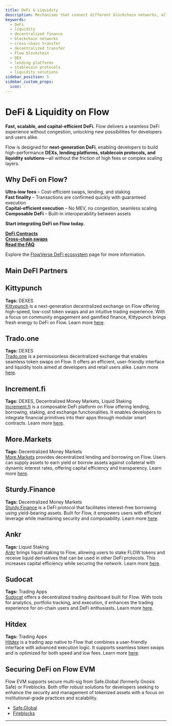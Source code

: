 ```yaml
---
title: DeFi & Liquidity
description: Mechanisms that connect different blockchain networks, allowing secure and decentralized transfer of assets and data across platforms.
keywords:
  - DeFi
  - liquidity
  - decentralized finance
  - blockchain networks
  - cross-chain transfer
  - decentralized transfer
  - Flow blockchain
  - DEX
  - lending platforms
  - stablecoin protocols
  - liquidity solutions
sidebar_position: 5
sidebar_custom_props:
  icon: 💧
---
```


# DeFi & Liquidity on Flow

**Fast, scalable, and capital-efficient DeFi.** Flow delivers a seamless DeFi experience without congestion, unlocking new possibilities for developers and users alike.

Flow is designed for **next-generation DeFi**, enabling developers to build high-performance **DEXs, lending platforms, stablecoin protocols, and liquidity solutions**—all without the friction of high fees or complex scaling layers.

## Why DeFi on Flow?

**Ultra-low fees** – Cost-efficient swaps, lending, and staking  
**Fast finality** – Transactions are confirmed quickly with guaranteed execution  
**Capital-efficient execution** – No MEV, no congestion, seamless scaling  
**Composable DeFi** – Built-in interoperability between assets

**Start integrating DeFi on Flow today.**

**[DeFi Contracts](./defi-contracts.md)**  
**[Cross-chain swaps](./cross-chain-swaps.md)**  
**[Read the FAQ](./faq.md)**

Explore the [FlowVerse DeFi ecosystem](https://www.flowverse.co/?categories=defi) page for more information.

## Main DeFI Partners 

<div id="cards" className="cards">

## Kittypunch

**Tags:** DEXES  
[Kittypunch][1] is a next-generation decentralized exchange on Flow offering high-speed, low-cost token swaps and an intuitive trading experience. With a focus on community engagement and gamified finance, Kittypunch brings fresh energy to DeFi on Flow. Learn more [here][9]. 

## Trado.one

**Tags:** DEXES  
[Trado.one][2] is a permissionless decentralized exchange that enables seamless token swaps on Flow. It offers an efficient, user-friendly interface and liquidity tools aimed at developers and retail users alike. Learn more [here][10]. 

## Increment.fi

**Tags:** DEXES, Decentralized Money Markets, Liquid Staking  
[Increment.fi][3] is a composable DeFi platform on Flow offering lending, borrowing, staking, and exchange functionalities. It enables developers to integrate financial primitives into their apps through modular smart contracts. Learn more [here][11]. 

## More.Markets

**Tags:** Decentralized Money Markets  
[More.Markets][4] provides decentralized lending and borrowing on Flow. Users can supply assets to earn yield or borrow assets against collateral with dynamic interest rates, offering capital efficiency and transparency. Learn more [here][12]. 

## Sturdy.Finance

**Tags:** Decentralized Money Markets  
[Sturdy.Finance][5] is a DeFi protocol that facilitates interest-free borrowing using yield-bearing assets. Built for Flow, it empowers users with efficient leverage while maintaining security and composability. Learn more [here][13]. 

## Ankr

**Tags:** Liquid Staking  
[Ankr][6] brings liquid staking to Flow, allowing users to stake FLOW tokens and receive liquid derivatives that can be used in other DeFi protocols. This increases capital efficiency while securing the network. Learn more [here][14]. 


## Sudocat

**Tags:** Trading Apps  
[Sudocat][7] offers a decentralized trading dashboard built for Flow. With tools for analytics, portfolio tracking, and execution, it enhances the trading experience for on-chain users and DeFi enthusiasts. Learn more [here][15]. 

## Hitdex

**Tags:** Trading Apps  
[Hitdex][8] is a trading app native to Flow that combines a user-friendly interface with advanced execution logic. It supports seamless token swaps and is optimized for both speed and low fees. Learn more [here][16]. 

</div>

[1]: https://www.kittypunch.xyz/
[2]: https://www.trado.one/
[3]: https://app.increment.fi/
[4]: https://www.more.markets/
[5]: https://sturdy.finance/
[6]: https://www.ankr.com/
[7]: https://www.sudocat.ai/
[8]: https://www.hitdex.com/#/welcome
[9]: https://kittypunch.gitbook.io/kittypunch-docs
[10]: https://docs-perp.trado.one/
[11]: https://docs.increment.fi/
[12]: https://docs.more.markets/
[13]: https://docs.sturdy.finance/
[14]: https://www.ankr.com/docs/
[15]: https://docs.sudocat.ai/
[16]: https://www.hitdex.com/#/welcome


## Securing DeFi on Flow EVM

Flow EVM supports secure multi-sig from Safe.Global (formerly Gnosis Safe) or Fireblocks. Both offer robust solutions for 
developers seeking to enhance the security and management of tokenized assets with a focus on institutional-grade practices and scalability.

* [Safe.Global](https://safe.flow.com/)
* [Fireblocks](https://www.fireblocks.com/)

---
